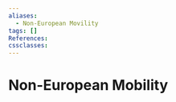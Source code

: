 ```yaml
---
aliases:
  - Non-European Movility
tags: []
References: 
cssclasses:
---
```

# Non-European Mobility
